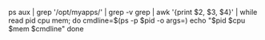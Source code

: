 ps aux | grep '/opt/myapps/' | grep -v grep | awk '{print $2, $3, $4}' | while read pid cpu mem; do
    cmdline=$(ps -p $pid -o args=)
    echo "$pid $cpu $mem $cmdline"
done
